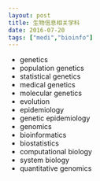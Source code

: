 ```yaml
---
layout: post
title: 生物信息相关学科
date: 2016-07-20
tags: ["medi","bioinfo"]
---
```


- genetics
- population genetics
- statistical genetics
- medical genetics
- molecular genetics
- evolution
- epidemiology
- genetic epidemiology
- genomics
- bioinformatics
- biostatistics
- computational biology
- system biology
- quantitative genomics 

